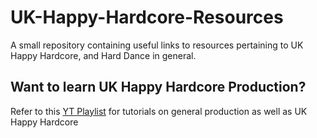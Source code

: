 # UK-Happy-Hardcore-Resources
 
 A small repository containing useful links to resources pertaining to UK Happy Hardcore, and Hard Dance in general.
 
 ## Want to learn UK Happy Hardcore Production?
 
 Refer to this [YT Playlist](https://youtube.com/playlist?list=PLx8AJyqd8OBR7JpLa-cAU1o9tiY0T3jip) for tutorials on general production as well as UK Happy Hardcore
